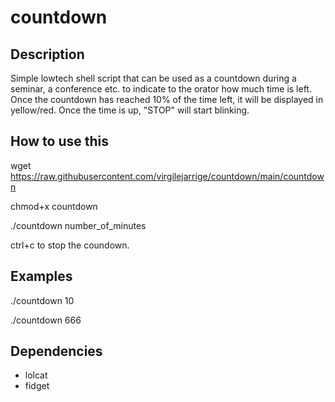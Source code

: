 # countdown

## Description

Simple lowtech shell script that can be used as a countdown during a seminar, a conference etc. to indicate to the orator how much time is left.
Once the countdown has reached 10% of the time left, it will be displayed in yellow/red.
Once the time is up, "STOP" will start blinking.

## How to use this

wget https://raw.githubusercontent.com/virgilejarrige/countdown/main/countdown

chmod+x countdown

./countdown number_of_minutes

ctrl+c to stop the coundown.

## Examples

./countdown 10

./countdown 666

## Dependencies
  - lolcat
  - fidget
